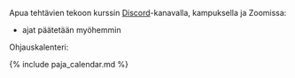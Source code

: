 Apua tehtävien tekoon kurssin [Discord](https://study.cs.helsinki.fi/discord/join/ohtu)-kanavalla, kampuksella ja Zoomissa:

- ajat päätetään myöhemmin

Ohjauskalenteri:

{% include paja_calendar.md %}
